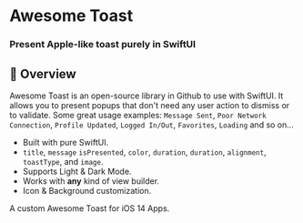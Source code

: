 <h1>Awesome Toast</h1>

<h3>Present Apple-like toast purely in SwiftUI</h3>

<h2>🔭 Overview</h2>

<p>Awesome Toast is an open-source library in Github to use with SwiftUI. It allows you to present popups that don't need any user action to dismiss or to validate. Some great usage examples: <code>Message Sent</code>, <code>Poor Network Connection</code>, <code>Profile Updated</code>, <code>Logged In/Out</code>, <code>Favorites</code>, <code>Loading</code> and so on...</p>


<ul>
<li>Built with pure SwiftUI.</li>
<li><code>title</code>, <code>message</code> <code>isPresented</code>, <code>color</code>, <code>duration</code>, <code>duration</code>,  <code>alignment</code>,  <code>toastType</code>, and  <code>image</code>.</li>
<li>Supports Light &amp; Dark Mode.</li>
<li>Works with <strong>any</strong> kind of view builder.</li>
<li>Icon &amp; Background customization.</li>
</ul>

A custom Awesome Toast for iOS 14 Apps.
